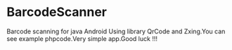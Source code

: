 # BarcodeScanner

Barcode scanning for java Android
Using library QrCode and Zxing.You can see example phpcode.Very simple app.Good luck !!!

